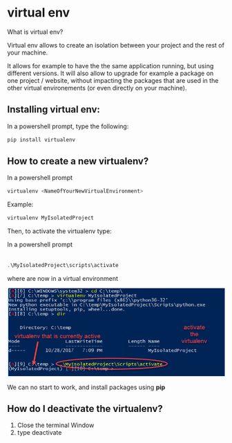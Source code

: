 # virtual env

What is virtual env?

Virtual env allows to create an isolation between your project and the rest of your machine.

It allows for example to have the the same application running, but using different versions. It will also allow to upgrade for example a package on one project / website, without impacting the packages that are used in the other virtual environements (or even directly on your machine).

## Installing virtual env:

In a powershell prompt, type the following:

```powershell
pip install virtualenv
```

## How to create a new virtualenv?

In a powershell prompt

```powershell
virtualenv <NameOfYourNewVirtualEnvironment>

```

Example:

```powershell
virtualenv MyIsolatedProject

```

Then, to activate the virtualenv type:

In a powershell prompt

```powershell

.\MyIsolatedProject\scripts\activate

```

where are now in a virtual environment

![virtualenv](/images/06.01_virtualenv_01.png)


We can no start to work, and install packages using **pip**

## How do I deactivate the virtualenv?

1. Close the terminal Window
2. type deactivate <NameOfyourVirtualEnv>

